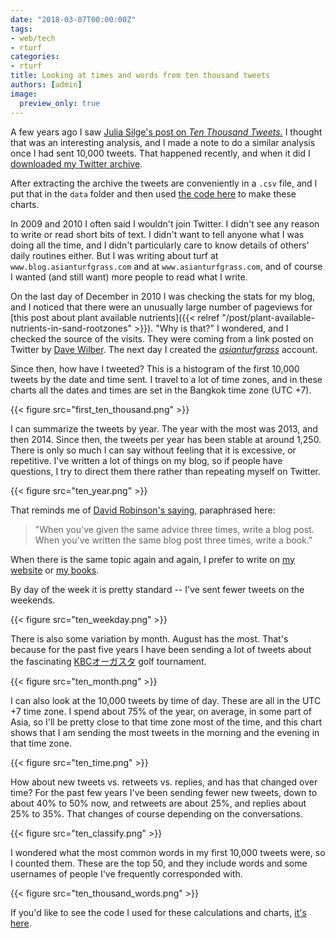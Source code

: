 ```yaml
---
date: "2018-03-07T00:00:00Z"
tags:
- web/tech
- rturf
categories:
- rturf
title: Looking at times and words from ten thousand tweets
authors: [admin]
image:
  preview_only: true
---
```


A few years ago I saw [Julia Silge's post on *Ten Thousand Tweets.*](https://juliasilge.com/blog/ten-thousand-tweets/) I thought that was an interesting analysis, and I made a note to do a similar analysis once I had sent 10,000 tweets. That happened recently, and when it did I [downloaded my Twitter archive](https://help.twitter.com/en/managing-your-account/how-to-download-your-twitter-archive). 

After extracting the archive the tweets are conveniently in a `.csv` file, and I put that in the `data` folder and then used [the code here](https://gist.github.com/micahwoods/a6ad93d1376cb4180f2d88c67c90547e) to make these charts.

In 2009 and 2010 I often said I wouldn't join Twitter. I didn't see any reason to write or read short bits of text. I didn't want to tell anyone what I was doing all the time, and I didn't particularly care to know details of others' daily routines either. But I was writing about turf at `www.blog.asianturfgrass.com` and at `www.asianturfgrass.com`, and of course I wanted (and still want) more people to read what I write. 

On the last day of December in 2010 I was checking the stats for my blog, and I noticed that there were an unusually large number of pageviews for [this post about plant available nutrients]({{< relref "/post/plant-available-nutrients-in-sand-rootzones" >}}). "Why is that?" I wondered, and I checked the source of the visits. They were coming from a link posted on Twitter by [Dave Wilber](https://twitter.com/TurfgrassZealot). The next day I created the [*asianturfgrass*](https://twitter.com/asianturfgrass) account.

Since then, how have I tweeted? This is a histogram of the first 10,000 tweets by the date and time sent. I travel to a lot of time zones, and in these charts all the dates and times are set in the Bangkok time zone (UTC +7).

{{< figure src="first_ten_thousand.png" >}}

I can summarize the tweets by year. The year with the most was 2013, and then 2014. Since then, the tweets per year has been stable at around 1,250. There is only so much I can say without feeling that it is excessive, or repetitive. I've written a lot of things on my blog, so if people have questions, I try to direct them there rather than repeating myself on Twitter.

{{< figure src="ten_year.png" >}}

That reminds me of [David Robinson's saying](https://twitter.com/drob/status/928447584712253440), paraphrased here:

> "When you've given the same advice three times, write a blog post. When you've written the same blog post three times, write a book."

When there is the same topic again and again, I prefer to write on [my website](https://www.asianturfgrass.com/) or [my books](https://www.asianturfgrass.com/project/books/).

By day of the week it is pretty standard -- I've sent fewer tweets on the weekends.

{{< figure src="ten_weekday.png" >}}

There is also some variation by month. August has the most. That's because for the past five years I have been sending a lot of tweets about the fascinating [KBCオーガスタ](https://twitter.com/search?q=KBC%E3%82%AA%E3%83%BC%E3%82%AC%E3%82%B9%E3%82%BF&src=typd&lang=en) golf tournament.

{{< figure src="ten_month.png" >}}

I can also look at the 10,000 tweets by time of day. These are all in the UTC +7 time zone. I spend about 75% of the year, on average, in some part of Asia, so I'll be pretty close to that time zone most of the time, and this chart shows that I am sending the most tweets in the morning and the evening in that time zone.

{{< figure src="ten_time.png" >}}

How about new tweets vs. retweets vs. replies, and has that changed over time? For the past few years I've been sending fewer new tweets, down to about 40% to 50% now, and retweets are about 25%, and replies about 25% to 35%. That changes of course depending on the conversations. 

{{< figure src="ten_classify.png" >}}

I wondered what the most common words in my first 10,000 tweets were, so I counted them. These are the top 50, and they include words and some usernames of people I've frequently corresponded with.

{{< figure src="ten_thousand_words.png" >}}

If you'd like to see the code I used for these calculations and charts, [it's here](https://gist.github.com/micahwoods/a6ad93d1376cb4180f2d88c67c90547e).




